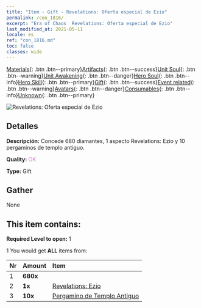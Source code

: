 ```yaml
---
title: "Item - Gift - Revelations: Oferta especial de Ezio"
permalink: /con_1816/
excerpt: "Era of Chaos  Revelations: Oferta especial de Ezio"
last_modified_at: 2021-05-11
locale: es
ref: "con_1816.md"
toc: false
classes: wide
---
```

 [Materials](/ItemsES/){: .btn .btn--primary}[Artifacts](/ItemsES/Artifacts/){: .btn .btn--success}[Unit Soul](/ItemsES/UnitSoul/){: .btn .btn--warning}[Unit Awakening](/ItemsES/UnitAwakening/){: .btn .btn--danger}[Hero Soul](/ItemsES/HeroSoul/){: .btn .btn--info}[Hero Skill](/ItemsES/HeroSkill/){: .btn .btn--primary}[Gift](/ItemsES/Gift/){: .btn .btn--success}[Event related](/ItemsES/Events/){: .btn .btn--warning}[Avatars](/ItemsES/Avatars/){: .btn .btn--danger}[Consumables](/ItemsES/Consumables/){: .btn .btn--info}[Unknown](/ItemsES/Unknown/){: .btn .btn--primary}

 ![Revelations: Oferta especial de Ezio](/images/t/i_907438.png)

## Detalles
 **Descripción:** Concede 680 diamantes, 1 aspecto Revelations: Ezio y 10 pergaminos de templo antiguo.

 **Quality:** <span style="color: #DA70D6">OK</span>

 **Type:** Gift

## Gather

  None

## This item contains:

 **Required Level to open:** 1

 1 You would get **ALL** items  from:

  | Nr | Amount |     Item    |
  |:---|:-------|:------------|
  | 1 |  **680x** | <i class="fas fa-gem"/> |  | 
  | 2 |  **1x** | [Revelations: Ezio](/ItemsES/con_1081/) |  | 
  | 3 |  **10x** | [Pergamino de Templo Antiguo](/ItemsES/con_697/) |  | 
